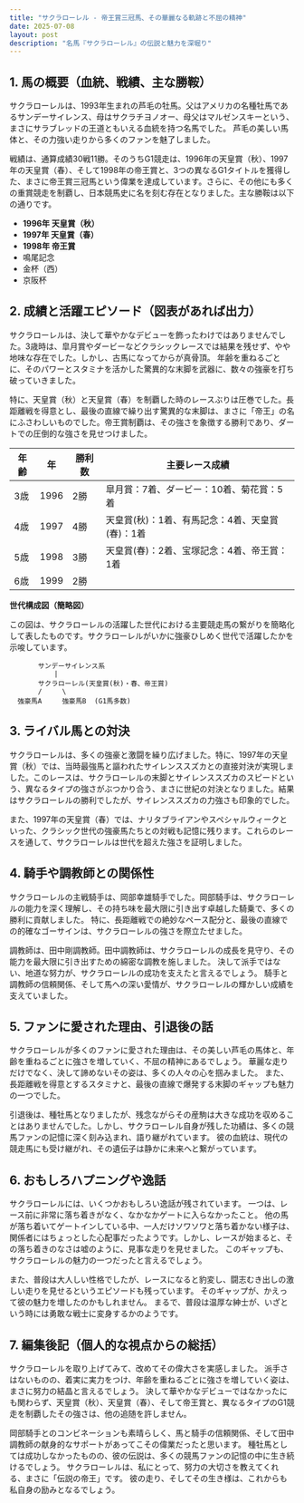 ```yaml
---
title: "サクラローレル - 帝王賞三冠馬、その華麗なる軌跡と不屈の精神"
date: 2025-07-08
layout: post
description: "名馬『サクラローレル』の伝説と魅力を深堀り"
---
```


## 1. 馬の概要（血統、戦績、主な勝鞍）

サクラローレルは、1993年生まれの芦毛の牡馬。父はアメリカの名種牡馬であるサンデーサイレンス、母はサクラチヨノオー、母父はマルゼンスキーという、まさにサラブレッドの王道ともいえる血統を持つ名馬でした。  芦毛の美しい馬体と、その力強い走りから多くのファンを魅了しました。

戦績は、通算成績30戦11勝。そのうちG1競走は、1996年の天皇賞（秋）、1997年の天皇賞（春）、そして1998年の帝王賞と、3つの異なるG1タイトルを獲得した、まさに帝王賞三冠馬という偉業を達成しています。さらに、その他にも多くの重賞競走を制覇し、日本競馬史に名を刻む存在となりました。主な勝鞍は以下の通りです。

* **1996年 天皇賞（秋）**
* **1997年 天皇賞（春）**
* **1998年 帝王賞**
* 鳴尾記念
* 金杯（西）
* 京阪杯


## 2. 成績と活躍エピソード（図表があれば出力）

サクラローレルは、決して華やかなデビューを飾ったわけではありませんでした。3歳時は、皐月賞やダービーなどクラシックレースでは結果を残せず、やや地味な存在でした。しかし、古馬になってからが真骨頂。  年齢を重ねるごとに、そのパワーとスタミナを活かした驚異的な末脚を武器に、数々の強豪を打ち破っていきました。

特に、天皇賞（秋）と天皇賞（春）を制覇した時のレースぶりは圧巻でした。長距離戦を得意とし、最後の直線で繰り出す驚異的な末脚は、まさに「帝王」の名にふさわしいものでした。帝王賞制覇は、その強さを象徴する勝利であり、ダートでの圧倒的な強さを見せつけました。


| 年齢 | 年 | 勝利数 | 主要レース成績 |
|---|---|---|---|
| 3歳 | 1996 | 2勝 | 皐月賞：7着、ダービー：10着、菊花賞：5着 |
| 4歳 | 1997 | 4勝 | 天皇賞(秋)：1着、有馬記念：4着、天皇賞(春)：1着 |
| 5歳 | 1998 | 3勝 | 天皇賞(春)：2着、宝塚記念：4着、帝王賞：1着 |
| 6歳 | 1999 | 2勝 |  |


**世代構成図（簡略図）**

この図は、サクラローレルの活躍した世代における主要競走馬の繋がりを簡略化して表したものです。サクラローレルがいかに強豪ひしめく世代で活躍したかを示唆しています。

```
       サンデーサイレンス系
           |
       サクラローレル(天皇賞(秋)・春、帝王賞)
       /     \
  強豪馬A     強豪馬B  (G1馬多数)
```


## 3. ライバル馬との対決

サクラローレルは、多くの強豪と激闘を繰り広げました。特に、1997年の天皇賞（秋）では、当時最強馬と謳われたサイレンススズカとの直接対決が実現しました。このレースは、サクラローレルの末脚とサイレンススズカのスピードという、異なるタイプの強さがぶつかり合う、まさに世紀の対決となりました。結果はサクラローレルの勝利でしたが、サイレンススズカの力強さも印象的でした。

また、1997年の天皇賞（春）では、ナリタブライアンやスペシャルウィークといった、クラシック世代の強豪馬たちとの対戦も記憶に残ります。これらのレースを通して、サクラローレルは世代を超えた強さを証明しました。


## 4. 騎手や調教師との関係性

サクラローレルの主戦騎手は、岡部幸雄騎手でした。岡部騎手は、サクラローレルの能力を深く理解し、その持ち味を最大限に引き出す卓越した騎乗で、多くの勝利に貢献しました。  特に、長距離戦での絶妙なペース配分と、最後の直線での的確なゴーサインは、サクラローレルの強さを際立たせました。

調教師は、田中剛調教師。田中調教師は、サクラローレルの成長を見守り、その能力を最大限に引き出すための綿密な調教を施しました。  決して派手ではない、地道な努力が、サクラローレルの成功を支えたと言えるでしょう。  騎手と調教師の信頼関係、そして馬への深い愛情が、サクラローレルの輝かしい成績を支えていました。


## 5. ファンに愛された理由、引退後の話

サクラローレルが多くのファンに愛された理由は、その美しい芦毛の馬体と、年齢を重ねるごとに強さを増していく、不屈の精神にあるでしょう。  華麗な走りだけでなく、決して諦めないその姿は、多くの人々の心を掴みました。  また、長距離戦を得意とするスタミナと、最後の直線で爆発する末脚のギャップも魅力の一つでした。

引退後は、種牡馬となりましたが、残念ながらその産駒は大きな成功を収めることはありませんでした。しかし、サクラローレル自身が残した功績は、多くの競馬ファンの記憶に深く刻み込まれ、語り継がれています。  彼の血統は、現代の競走馬にも受け継がれ、その遺伝子は静かに未来へと繋がっています。


## 6. おもしろハプニングや逸話

サクラローレルには、いくつかおもしろい逸話が残されています。  一つは、レース前に非常に落ち着きがなく、なかなかゲートに入らなかったこと。  他の馬が落ち着いてゲートインしている中、一人だけソワソワと落ち着かない様子は、関係者にはちょっとした心配事だったようです。しかし、レースが始まると、その落ち着きのなさは嘘のように、見事な走りを見せました。  このギャップも、サクラローレルの魅力の一つだったと言えるでしょう。

また、普段は大人しい性格でしたが、レースになると豹変し、闘志むき出しの激しい走りを見せるというエピソードも残っています。  そのギャップが、かえって彼の魅力を増したのかもしれません。  まるで、普段は温厚な紳士が、いざという時には勇敢な戦士に変身するかのようです。


## 7. 編集後記（個人的な視点からの総括）

サクラローレルを取り上げてみて、改めてその偉大さを実感しました。  派手さはないものの、着実に実力をつけ、年齢を重ねるごとに強さを増していく姿は、まさに努力の結晶と言えるでしょう。  決して華やかなデビューではなかったにも関わらず、天皇賞（秋）、天皇賞（春）、そして帝王賞と、異なるタイプのG1競走を制覇したその強さは、他の追随を許しません。

岡部騎手とのコンビネーションも素晴らしく、馬と騎手の信頼関係、そして田中調教師の献身的なサポートがあってこその偉業だったと思います。  種牡馬としては成功しなかったものの、彼の伝説は、多くの競馬ファンの記憶の中に生き続けるでしょう。  サクラローレルは、私にとって、努力の大切さを教えてくれる、まさに「伝説の帝王」です。  彼の走り、そしてその生き様は、これからも私自身の励みとなるでしょう。
